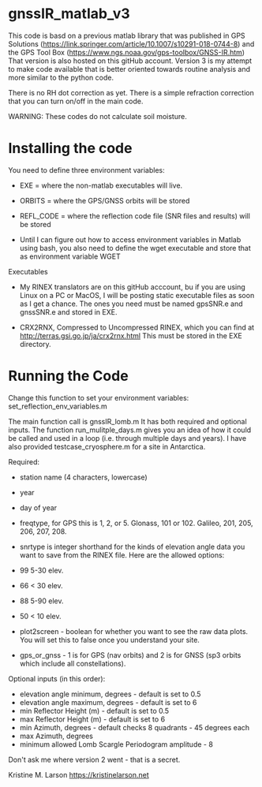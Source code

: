 # gnssIR_matlab_v3
This code is basd on a previous matlab library that was published in
GPS Solutions (https://link.springer.com/article/10.1007/s10291-018-0744-8) and the GPS Tool Box 
(https://www.ngs.noaa.gov/gps-toolbox/GNSS-IR.htm)
That version is also hosted on this gitHub account.
Version 3 is my attempt to make code available that is better oriented towards
routine analysis and more similar to the python code.

There is no RH dot correction as yet.  There is a simple refraction correction that you 
can turn on/off in the main code.


WARNING: These codes do not calculate soil moisture.


# Installing the code

You need to define three environment variables:

* EXE = where the non-matlab executables will live. 

* ORBITS = where the GPS/GNSS orbits will be stored 

* REFL_CODE = where the reflection code file (SNR files and results) will be stored

* Until I can figure out how to access environment variables in Matlab using bash, you also need
to define the wget executable and store that as environment variable WGET

Executables 

* My RINEX translators are on this gitHub acccount, bu if you are using Linux on a PC or MacOS,
I will be posting static executable files as soon as I get a chance. The ones you need 
must be named gpsSNR.e and gnssSNR.e and stored in EXE.

* CRX2RNX, Compressed to Uncompressed RINEX, which you can find at http://terras.gsi.go.jp/ja/crx2rnx.html 
This must be stored in the EXE directory.


# Running the Code

Change this function to set your environment variables: set_reflection_env_variables.m

The main function call is gnssIR_lomb.m  It has both required and optional inputs.
The function run_mulitple_days.m gives you an idea of how it could be called and used in a loop (i.e. through multiple
days and years). I have also provided testcase_cryosphere.m for a site in Antarctica. 

Required:
* station name (4 characters, lowercase)
* year 
* day of year
* freqtype, for GPS this is 1, 2, or 5. Glonass, 101 or 102. Galileo, 201, 205, 206, 207, 208.
* snrtype is integer shorthand for the kinds of elevation angle data you want to save
from the RINEX file. Here are the allowed options:


* 99 5-30 elev.
* 66 < 30 elev.
* 88 5-90 elev.
* 50 < 10 elev.

* plot2screen - boolean for whether you want to see the raw data plots. You will set 
this to false once you understand your site.

* gps_or_gnss - 1 is for GPS (nav orbits) and 2 is for GNSS (sp3 orbits which include all 
constellations). 


Optional inputs (in this order):

* elevation angle minimum, degrees - default is set to 0.5
* elevation angle maximum, degrees - default is set to 6
* min Reflector Height (m) - default is set to 0.5
* max Reflector Height (m) - default is set to 6
* min Azimuth, degrees - default checks 8 quadrants - 45 degrees each
* max Azimuth, degrees
* minimum allowed Lomb Scargle Periodogram amplitude - 8

Don't ask me where version 2 went - that is a secret.

Kristine M. Larson
https://kristinelarson.net
